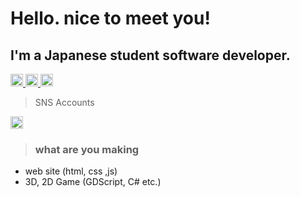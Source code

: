 <h1>Hello. nice to meet you!</h1>

<h2>I'm a Japanese student software developer.</h2>
<p align="left">
  <a href="https://github.com/gramme-linkcom">
    <img height="20" src="https://komarev.com/ghpvc/?username=gramme-linkcom" />
  </a>
  <a href="https://github.com/gramme-linkcom">
    <img height="20" src="https://img.shields.io/github/followers/gramme-linkcom?label=follow&logo=github&style=flat" />
  </a>
  <a href="https://www.9ramme.net">
    <img height="20" src="https://img.shields.io/badge/My_website-link-website?logoSize=auto" />
  </a>
</p>

> SNS Accounts
<a href="https://x.com/gramme_linkcom">
  <img height="20" src="https://img.shields.io/badge/SNS-X(Twitter)-twitter?logo=x&logoSize=auto&label=%23Gramme-linkcom&color=blue" />
</a>

> <h3>what are you making</h3>
- web site (html, css ,js)
- 3D, 2D Game (GDScript, C# etc.)

<!--
**gramme-linkcom/gramme-linkcom** is a ✨ _special_ ✨ repository because its `README.md` (this file) appears on your GitHub profile.

Here are some ideas to get you started:

- 🔭 I’m currently working on ...
- 🌱 I’m currently learning ...
- 👯 I’m looking to collaborate on ...
- 🤔 I’m looking for help with ...
- 💬 Ask me about ...
- 📫 How to reach me: ...
- 😄 Pronouns: ...
- ⚡ Fun fact: ...
-->
